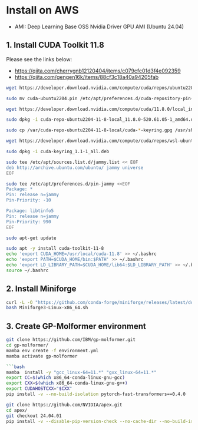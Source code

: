 # Install on AWS 
- AMI: Deep Learning Base OSS Nvidia Driver GPU AMI (Ubuntu 24.04)

## 1. Install CUDA Toolkit 11.8
Please see the links below:

- https://qiita.com/cherrygnb12120404/items/c079cfc01d3f4e092359
- https://qiita.com/gengen16k/items/88cf3c18a40a94205fab

```bash
wget https://developer.download.nvidia.com/compute/cuda/repos/ubuntu2204/x86_64/cuda-ubuntu2204.pin

sudo mv cuda-ubuntu2204.pin /etc/apt/preferences.d/cuda-repository-pin-600

wget https://developer.download.nvidia.com/compute/cuda/11.8.0/local_installers/cuda-repo-ubuntu2204-11-8-local_11.8.0-520.61.05-1_amd64.deb

sudo dpkg -i cuda-repo-ubuntu2204-11-8-local_11.8.0-520.61.05-1_amd64.deb

sudo cp /var/cuda-repo-ubuntu2204-11-8-local/cuda-*-keyring.gpg /usr/share/keyrings/

```

```bash
wget https://developer.download.nvidia.com/compute/cuda/repos/wsl-ubuntu/x86_64/cuda-keyring_1.1-1_all.deb

sudo dpkg -i cuda-keyring_1.1-1_all.deb

sudo tee /etc/apt/sources.list.d/jammy.list << EOF
deb http://archive.ubuntu.com/ubuntu/ jammy universe
EOF

sudo tee /etc/apt/preferences.d/pin-jammy <<EOF
Package: *
Pin: release n=jammy
Pin-Priority: -10

Package: libtinfo5
Pin: release n=jammy
Pin-Priority: 990
EOF

sudo apt-get update
```

```bash
sudo apt -y install cuda-toolkit-11-8
echo 'export CUDA_HOME=/usr/local/cuda-11.8' >> ~/.bashrc
echo 'export PATH=$CUDA_HOME/bin:$PATH' >> ~/.bashrc
echo 'export LD_LIBRARY_PATH=$CUDA_HOME/lib64:$LD_LIBRARY_PATH' >> ~/.bashrc
source ~/.bashrc
```

## 2. Install Miniforge

```bash
curl -L -O "https://github.com/conda-forge/miniforge/releases/latest/download/Miniforge3-$(uname)-$(uname -m).sh"
bash Miniforge3-Linux-x86_64.sh 
```

## 3. Create GP-Molformer environment

```bash
git clone https://github.com/IBM/gp-molformer.git
cd gp-molformer/
mamba env create -f environment.yml
mamba activate gp-molformer

```bash
mamba  install -y "gcc_linux-64=11.*" "gxx_linux-64=11.*"
export CC=$(which x86_64-conda-linux-gnu-gcc)
export CXX=$(which x86_64-conda-linux-gnu-g++)
export CUDAHOSTCXX="$CXX"
pip install -v --no-build-isolation pytorch-fast-transformers==0.4.0
```

```bash
git clone https://github.com/NVIDIA/apex.git
cd apex/
git checkout 24.04.01
pip install -v --disable-pip-version-check --no-cache-dir --no-build-isolation --config-settings "--build-option=--cpp_ext" --config-settings "--build-option=--cuda_ext" ./
```
